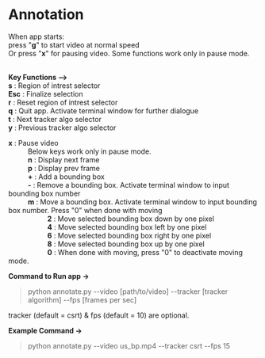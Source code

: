 # Annotation

When app starts: <br> 
press "**g**" to start video at normal speed <br>
Or press "**x**" for pausing video. Some functions work only in pause mode.<br><br>

**Key Functions -->**<br> 
**s** : Region of intrest selector <br> 
**Esc** : Finalize selection <br> 
**r** : Reset region of intrest selector <br> 
**q** : Quit app. Activate terminal window for further dialogue <br>
**t** : Next tracker algo selector <br> 
**y** : Previous tracker algo selector<br>

**x** : Pause video <br> 
&nbsp; &nbsp; &nbsp; &nbsp; &nbsp; Below keys work only in pause mode.<br>
&nbsp; &nbsp; &nbsp; &nbsp; &nbsp; **n** : Display next frame <br> 
&nbsp; &nbsp; &nbsp; &nbsp; &nbsp; **p** : Display prev frame <br> 
&nbsp; &nbsp; &nbsp; &nbsp; &nbsp; **+** : Add a bounding box <br> 
&nbsp; &nbsp; &nbsp; &nbsp; &nbsp; **-** : Remove a bounding box. Activate terminal window to input bounding box number <br> 
&nbsp; &nbsp; &nbsp; &nbsp; &nbsp; **m** : Move a bounding box. Activate terminal window to input bounding box number. Press "0" when done with moving <br> 
&nbsp; &nbsp; &nbsp; &nbsp; &nbsp; &nbsp; &nbsp; &nbsp; &nbsp; &nbsp; **2** : Move selected bounding box down by one pixel <br> 
&nbsp; &nbsp; &nbsp; &nbsp; &nbsp; &nbsp; &nbsp; &nbsp; &nbsp; &nbsp; **4** : Move selected bounding box left by one pixel <br> 
&nbsp; &nbsp; &nbsp; &nbsp; &nbsp; &nbsp; &nbsp; &nbsp; &nbsp; &nbsp; **6** : Move selected bounding box right by one pixel <br> 
&nbsp; &nbsp; &nbsp; &nbsp; &nbsp; &nbsp; &nbsp; &nbsp; &nbsp; &nbsp; **8** : Move selected bounding box up by one pixel <br> 
&nbsp; &nbsp; &nbsp; &nbsp; &nbsp; &nbsp; &nbsp; &nbsp; &nbsp; &nbsp; **0** : When done with moving, press "0" to deactivate moving mode. <br> 


**Command to Run app ->** <br>

> python annotate.py --video [path/to/video] --tracker [tracker algorithm] --fps [frames per sec] <br>

tracker (default = csrt) & fps (default = 10) are optional.<br>

**Example Command ->**<br>

> python annotate.py --video us_bp.mp4 --tracker csrt --fps 15

